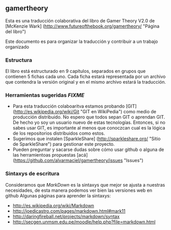 ## gamertheory

Esta es una traducción colaborativa del libro de Gamer Theory V2.0 de [McKenzie Wark] (http://www.futureofthebook.org/gamertheory/ "Página del libro")

Este documento es para organizar la traducción y contribuir a un trabajo organizado

### Estructura
El libro está estructurado en 9 capítulos, separados en grupos que contienen 5 fichas cada uno.
Cada ficha estará representada por un archivo que contendra la versión original y en el mismo archivo estará la traducción.

### Herramientas sugeridas *FIXME*
* Para esta traducción colaboaritva estamos probando [GIT] (http://es.wikipedia.org/wiki/Git "GIT en WikiPedia") como medio  de producción distribuido. No espero que todos sepan GIT o aprendan GIT. De hecho yo soy un usuario nuevo de estas tecnologías. Entonces, si no sabes usar GIT, es importante al menos que conoczcan cual es la lógica de los repositorios distribuidos como estos.
* Sugerimos que instalen [SparkleShare] (http://sparkleshare.org/ "Sitio de SparkleShare") para gestionar este proyecto.
* Pueden preguntar y sacarse dudas sobre cómo usar github o alguna de las herramientoas propuestas [acá] (https://github.com/alvarmaciel/gamertheory/issues "Issues")


### Sintaxys de escritura
Consideramos que *MarkDown* es la sintaxys que mejor se ajusta a nuestras necesidades, de esta manera podemos ver bien las versiones web en github
Algunas páginas para aprender la sintaxys:
* http://es.wikipedia.org/wiki/Markdown
* http://joedicastro.com/pages/markdown.html#mark11
* http://daringfireball.net/projects/markdown/syntax
* http://secgen.unmsm.edu.pe/moodle/help.php?file=markdown.html
